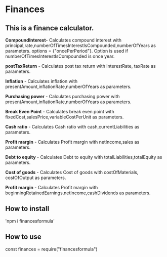 # Finances

## This is a finance calculator.

**CompoundInterest**- Calculates compound interest with principal,rate,numberOfTimesInterestIsCompounded,numberOfYears as parameters.
options = {"oncePerPeriod"}. Option is used if numberOfTimesInterestIsCompounded is once year.

**postTaxReturn** - Calculates post tax return with interestRate, taxRate as parameters.

**Inflation** - Calculates inflation with presentAmount,inflationRate,numberOfYears as parameters.

**Purchasing power** - Calculates purchasing power with presentAmount,inflationRate,numberOfYears as parameters.

**Break Even Point** - Calculates break even point with fixedCost,salesPrice,variableCostPerUnit as parameters.

**Cash ratio** - Calculates Cash ratio with cash,currentLiabilities as parameters.

**Profit margin** - Calculates Profit margin with netIncome,sales as parameters.

**Debt to equity** - Calculates Debt to equity with totalLiabilities,totalEquity as parameters.

**Cost of goods** - Calculates Cost of goods with costOfMaterials, costOfOutput as parameters.

**Profit margin** - Calculates Profit margin with  beginningRetainedEarnings,netIncome,cashDividends as parameters.

## How to install

'npm i financesformula'

## How to use

const finances = require("financesformula")


